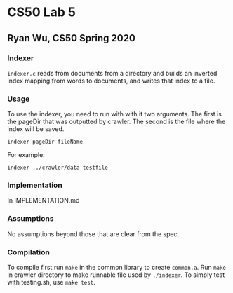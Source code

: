 # CS50 Lab 5
## Ryan Wu, CS50 Spring 2020

### Indexer
`indexer.c` reads from documents from a directory and builds an inverted index mapping from words to documents, and writes that index to a file.

### Usage
To use the indexer, you need to run with with it two arguments. The first is the pageDir that was outputted by crawler. The second is the file where the index will be saved.

```
indexer pageDir fileName
```

For example:
```
indexer ../crawler/data testfile
```

### Implementation
In IMPLEMENTATION.md

### Assumptions
No assumptions beyond those that are clear from the spec.

### Compilation
To compile first run `make` in the common library to create `common.a`.
Run `make` in crawler directory to make runnable file used by `./indexer`.
To simply test with testing.sh, use `make test`.
